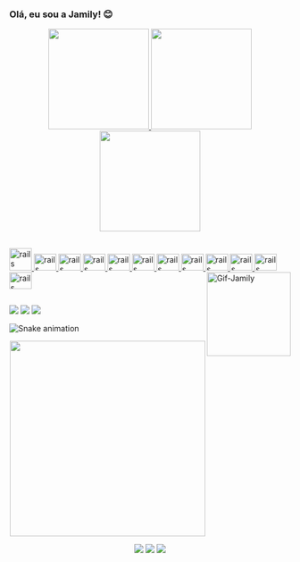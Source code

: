 ### Olá, eu sou a Jamily! 😊
<div align="center">
  <a href="https://github.com/JamilyM">
  <img height="180em" src="https://github-readme-stats.vercel.app/api?username=JamilyM&show_icons=true&theme=radical&include_all_commits=true&count_private=true"/>
  <img height="180em" src="https://github-readme-stats.vercel.app/api/top-langs/?username=JamilyM&layout=compact&langs_count=7&theme=radical"/>
  <img height="180em" src="https://github-readme-streak-stats.herokuapp.com/?user=JamilyM&show_icons=true&locale=en&layout=compact&theme=radical&line_height=0"/>
 </div>
  
  ##
  
<div style="display: inline_block">
<!--   <img align="center" alt="Ja-Java" height="35" width="40" src="https://cdn.jsdelivr.net/gh/devicons/devicon/icons/java/java-original.svg">
  <img align="center" alt="Ja-MySQL" height="40" width="40" src="https://cdn.jsdelivr.net/gh/devicons/devicon/icons/mysql/mysql-original-wordmark.svg">
  <img align="center" alt="Ja-Spring" height="30" width="40" src="https://cdn.jsdelivr.net/gh/devicons/devicon/icons/spring/spring-original.svg">
  <img align="center" alt="Ja-Js" height="30" width="40" src="https://raw.githubusercontent.com/devicons/devicon/master/icons/javascript/javascript-plain.svg">
  <img align="center" alt="Ja-Ts" height="30" width="40" src="https://raw.githubusercontent.com/devicons/devicon/master/icons/typescript/typescript-plain.svg">
  <img align="center" alt="Ja-Angular" height="40" width="40" src="https://cdn.jsdelivr.net/gh/devicons/devicon/icons/angularjs/angularjs-plain-wordmark.svg">
  <img align="center" alt="Ja-HTML" height="30" width="40" src="https://raw.githubusercontent.com/devicons/devicon/master/icons/html5/html5-original.svg">
  <img align="center" alt="Ja-CSS" height="30" width="40" src="https://raw.githubusercontent.com/devicons/devicon/master/icons/css3/css3-original.svg">
  <img align="center" alt="Ja-Bootstrap" height="30" width="40" src="https://cdn.jsdelivr.net/gh/devicons/devicon/icons/bootstrap/bootstrap-plain.svg">
  -->
  <img src ="https://cdn.jsdelivr.net/gh/devicons/devicon/icons/java/java-original.svg" alt="rails" width="40" height="40" style="max-width:100%;"></img>
  <img src ="https://cdn.jsdelivr.net/gh/devicons/devicon/icons/html5/html5-original-wordmark.svg" alt="rails" width="40" height="30" style="max-width:100%;"></img>
  <img src ="https://cdn.jsdelivr.net/gh/devicons/devicon/icons/css3/css3-original-wordmark.svg" alt="rails" width="40" height="30" style="max-width:100%;"></img>
  <img src ="https://cdn.jsdelivr.net/gh/devicons/devicon/icons/javascript/javascript-original.svg" alt="rails" width="40" height="30" style="max-width:100%;"></img>
  <img src ="https://cdn.jsdelivr.net/gh/devicons/devicon/icons/git/git-original.svg" alt="rails" width="40" height="30" style="max-width:100%;"></img>
  <img src ="https://cdn.jsdelivr.net/gh/devicons/devicon/icons/angularjs/angularjs-original.svg" alt="rails" width="40" height="30" style="max-width:100%;"></img>
  <img src ="https://cdn.jsdelivr.net/gh/devicons/devicon/icons/bootstrap/bootstrap-plain-wordmark.svg" alt="rails" width="40" height="30" style="max-width:100%;"></img>
  <img src ="https://cdn.jsdelivr.net/gh/devicons/devicon/icons/figma/figma-original.svg" alt="rails" width="40" height="30" style="max-width:100%;"></img>
  <img src ="https://cdn.jsdelivr.net/gh/devicons/devicon/icons/spring/spring-original.svg" alt="rails" width="40" height="30" style="max-width:100%;"></img>
  <img src ="https://cdn.jsdelivr.net/gh/devicons/devicon/icons/typescript/typescript-original.svg" alt="rails" width="40" height="30" style="max-width:100%;"></img>
  <img src ="https://cdn.jsdelivr.net/gh/devicons/devicon/icons/mysql/mysql-original.svg" alt="rails" width="40" height="30" style="max-width:100%;"></img>
  <img src ="https://cdn.jsdelivr.net/gh/devicons/devicon/icons/heroku/heroku-original.svg" alt="rails" width="40" height="30" style="max-width:100%;"></img>
  <img align="right" src="https://i.picasion.com/pic91/88dabc48f2e1f1412e6777b30537003e.gif" width="150" height="150" alt="Gif-Jamily">
</div>
  
  ##
  
 <div> 
  <a href="https://instagram.com/iamjamily_" target="_blank"><img src="https://img.shields.io/badge/-Instagram-%23E4405F?style=for-the-badge&logo=instagram&logoColor=white" target="_blank"></a>
  <a href = "mailto:jamilymmelo@gmail.com"><img src="https://img.shields.io/badge/Gmail-D14836?style=for-the-badge&logo=gmail&logoColor=white" target="_blank"></a>
  <a href="https://www.linkedin.com/in/jamily-melo" target="_blank"><img src="https://img.shields.io/badge/LinkedIn-0077B5?style=for-the-badge&logo=linkedin&logoColor=white" target="_blank"></a> 
</div> 
   
  ![Snake animation](https://github.com/JamilyM/JamilyM/blob/output/github-contribution-grid-snake.svg)<br>
   
  <div align="center"> 
   <img align="center" height="350em" src="https://activity-graph.herokuapp.com/graph?username=JamilyM&theme=redical">
   
  <p align="center">
  <img src="https://badges.pufler.dev/visits/JamilyM/JamilyM"/> 
  <img src="https://badges.pufler.dev/repos/JamilyM"/>
  <img src="https://badges.pufler.dev/commits/monthly/JamilyM" />
  </div>  
 



